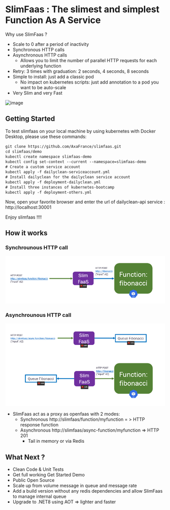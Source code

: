 # SlimFaas : The slimest and simplest Function As A Service

Why use SlimFaas ?
- Scale to 0 after a period of inactivity
- Synchronous HTTP calls
- Asynchronous HTTP calls
  - Allows you to limit the number of parallel HTTP requests for each underlying function
- Retry: 3 times with graduation: 2 seconds, 4 seconds, 8 seconds
- Simple to install: just add a classic pod
  - No impact on kubernetes scripts: just add annotation to a pod you want to be auto-scale
- Very Slim and very Fast


 ![image](https://user-images.githubusercontent.com/52236059/224073808-b4517320-3540-46c9-95c2-61928c0bc2e1.png)

## Getting Started

To test slimfaas on your local machine by using kubernetes with Docker Desktop, please use these commands:
 
```
git clone https://github.com/AxaFrance/slimfaas.git
cd slimfaas/demo
kubectl create namespace slimfaas-demo
kubectl config set-context --current --namespace=slimfaas-demo
# Create a custom service account
kubectl apply -f dailyclean-serviceaccount.yml
# Install dailyclean for the dailyclean service account
kubectl apply -f deployment-dailyclean.yml
# Install three instances of kubernetes-bootcamp
kubectl apply -f deployment-others.yml
```

Now, open your favorite browser and enter the url of dailyclean-api service : http://localhost:30001

Enjoy slimfaas !!!!

## How it works

### Synchrounous HTTP call
![sync_http_call.PNG](documentation%2Fsync_http_call.PNG)

### Asynchrounous HTTP call
![async_http_call.PNG](documentation%2Fasync_http_call.PNG)


- SlimFaas act as a proxy as openfaas with 2 modes: 
  - Synchronous http://slimfaas/function/myfunction = > HTTP response function  
  - Asynchronous http://slimfaas/async-function/myfunction => HTTP 201
    - Tail in memory or via Redis

## What Next ?

- Clean Code & Unit Tests
- Get full working Get Started Demo
- Public Open Source
- Scale up from volume message in queue and message rate
- Add a build version without any redis dependencies and allow SlimFaas to manage internal queue
- Upgrade to .NET8 using AOT => lighter and faster